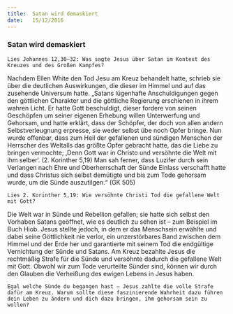 ```yaml
---
title:  Satan wird demaskiert
date:   15/12/2016
---
```


### Satan wird demaskiert 

`Lies Johannes 12,30–32: Was sagte Jesus über Satan im Kontext des Kreuzes und des Großen Kampfes?` 

Nachdem Ellen White den Tod Jesu am Kreuz behandelt hatte, schrieb sie über die deutlichen Auswirkungen, die dieser im Himmel und auf das zusehende Universum hatte. „Satans lügenhafte Anschuldigungen gegen den göttlichen Charakter und die göttliche Regierung erschienen in ihrem wahren Licht. Er hatte Gott beschuldigt, dieser fordere von seinen Geschöpfen um seiner eigenen Erhebung willen Unterwerfung und Gehorsam, und hatte erklärt, dass der Schöpfer, der doch von allen andern Selbstverleugnung erpresse, sie weder selbst übe noch Opfer bringe. Nun wurde offenbar, dass zum Heil der gefallenen und sündigen Menschen der Herrscher des Weltalls das größte Opfer gebracht hatte, das die Liebe zu bringen vermochte; ‚Denn Gott war in Christo und versöhnte die Welt mit ihm selber‘. (2. Korinther 5,19) Man sah ferner, dass Luzifer durch sein Verlangen nach Ehre und Oberherrschaft der Sünde Einlass verschafft hatte und dass Christus sich selbst demütigte und bis zum Tode gehorsam wurde, um die Sünde auszutilgen.“ (GK 505) 

`Lies 2. Korinther 5,19: Wie versöhnte Christi Tod die gefallene Welt mit Gott?` 

Die Welt war in Sünde und Rebellion gefallen; sie hatte sich selbst den Vorhaben Satans geöffnet, wie es deutlich zu sehen ist – zum Beispiel im Buch Hiob. Jesus stellte jedoch, in dem er das Menschsein erwählte und dabei seine Göttlichkeit nie verlor, ein unzerstörbares Band zwischen dem Himmel und der Erde her und garantierte mit seinem Tod die endgültige Vernichtung der Sünde und Satans. Am Kreuz bezahlte Jesus die rechtmäßig Strafe für die Sünde und versöhnte dadurch die gefallene Welt mit Gott. Obwohl wir zum Tode verurteilte Sünder sind, können wir durch den Glauben die Verheißung des ewigen Lebens in Jesus haben. 

`Egal welche Sünde du begangen hast – Jesus zahlte die volle Strafe dafür am Kreuz. Warum sollte diese faszinierende Wahrheit dazu führen dein Leben zu ändern und dich dazu bringen, ihm gehorsam sein zu wollen?` 